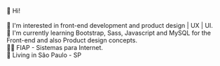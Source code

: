 👋 Hi!<br><br>
👀 I'm interested in front-end development and product design | UX | UI.<br>
🌱 I'm currently learning Bootstrap, Sass, Javascript and MySQL for the Front-end and also Product design concepts.<br>
👨‍🎓 FIAP - Sistemas para Internet.<br>
🚩 Living in São Paulo - SP<br>

<!---
MateusFGM/MateusFGM is a ✨ special ✨ repository because its `README.md` (this file) appears on your GitHub profile.
You can click the Preview link to take a look at your changes.
--->
